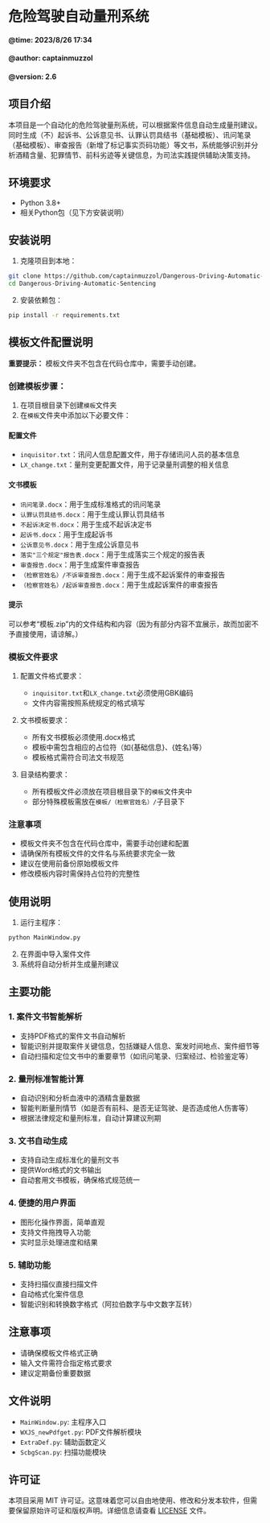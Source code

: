 # 危险驾驶自动量刑系统
#### @time: 2023/8/26 17:34
#### @author: captainmuzzol
#### @version: 2.6

## 项目介绍
本项目是一个自动化的危险驾驶量刑系统，可以根据案件信息自动生成量刑建议。同时生成（不）起诉书、公诉意见书、认罪认罚具结书（基础模板）、讯问笔录（基础模板）、审查报告（新增了标记事实页码功能）等文书，系统能够识别并分析酒精含量、犯罪情节、前科劣迹等关键信息，为司法实践提供辅助决策支持。

## 环境要求
- Python 3.8+
- 相关Python包（见下方安装说明）

## 安装说明

1. 克隆项目到本地：
```bash
git clone https://github.com/captainmuzzol/Dangerous-Driving-Automatic-Sentencing.git
cd Dangerous-Driving-Automatic-Sentencing
```

2. 安装依赖包：
```bash
pip install -r requirements.txt
```

## 模板文件配置说明

**重要提示：** 模板文件夹不包含在代码仓库中，需要手动创建。

### 创建模板步骤：

1. 在项目根目录下创建`模板`文件夹
2. 在`模板`文件夹中添加以下必要文件：

#### 配置文件
   - `inquisitor.txt`：讯问人信息配置文件，用于存储讯问人员的基本信息
   - `LX_change.txt`：量刑变更配置文件，用于记录量刑调整的相关信息

#### 文书模板
   - `讯问笔录.docx`：用于生成标准格式的讯问笔录
   - `认罪认罚具结书.docx`：用于生成认罪认罚具结书
   - `不起诉决定书.docx`：用于生成不起诉决定书
   - `起诉书.docx`：用于生成起诉书
   - `公诉意见书.docx`：用于生成公诉意见书
   - `落实"三个规定"报告表.docx`：用于生成落实三个规定的报告表
   - `审查报告.docx`：用于生成案件审查报告
   - `（检察官姓名）/不诉审查报告.docx`：用于生成不起诉案件的审查报告
   - `（检察官姓名）/起诉审查报告.docx`：用于生成起诉案件的审查报告

#### 提示
可以参考“模板.zip”内的文件结构和内容（因为有部分内容不宜展示，故而加密不予直接使用，请谅解。）

### 模板文件要求
1. 配置文件格式要求：
   - `inquisitor.txt`和`LX_change.txt`必须使用GBK编码
   - 文件内容需按照系统规定的格式填写

2. 文书模板要求：
   - 所有文书模板必须使用.docx格式
   - 模板中需包含相应的占位符（如{基础信息}、{姓名}等）
   - 模板格式需符合司法文书规范

3. 目录结构要求：
   - 所有模板文件必须放在项目根目录下的`模板`文件夹中
   - 部分特殊模板需放在`模板/（检察官姓名）/`子目录下

### 注意事项
- 模板文件夹不包含在代码仓库中，需要手动创建和配置
- 请确保所有模板文件的文件名与系统要求完全一致
- 建议在使用前备份原始模板文件
- 修改模板内容时需保持占位符的完整性

## 使用说明

1. 运行主程序：
```bash
python MainWindow.py
```

2. 在界面中导入案件文件
3. 系统将自动分析并生成量刑建议

## 主要功能

### 1. 案件文书智能解析
- 支持PDF格式的案件文书自动解析
- 智能识别并提取案件关键信息，包括嫌疑人信息、案发时间地点、案件细节等
- 自动扫描和定位文书中的重要章节（如讯问笔录、归案经过、检验鉴定等）

### 2. 量刑标准智能计算
- 自动识别和分析血液中的酒精含量数据
- 智能判断量刑情节（如是否有前科、是否无证驾驶、是否造成他人伤害等）
- 根据法律规定和量刑标准，自动计算建议刑期

### 3. 文书自动生成
- 支持自动生成标准化的量刑文书
- 提供Word格式的文书输出
- 自动套用文书模板，确保格式规范统一

### 4. 便捷的用户界面
- 图形化操作界面，简单直观
- 支持文件拖拽导入功能
- 实时显示处理进度和结果

### 5. 辅助功能
- 支持扫描仪直接扫描文件
- 自动格式化案件信息
- 智能识别和转换数字格式（阿拉伯数字与中文数字互转）

## 注意事项
- 请确保模板文件格式正确
- 输入文件需符合指定格式要求
- 建议定期备份重要数据

## 文件说明
- `MainWindow.py`: 主程序入口
- `WXJS_newPdfget.py`: PDF文件解析模块
- `ExtraDef.py`: 辅助函数定义
- `ScbgScan.py`: 扫描功能模块

## 许可证
本项目采用 MIT 许可证。这意味着您可以自由地使用、修改和分发本软件，但需要保留原始许可证和版权声明。详细信息请查看 [LICENSE](LICENSE) 文件。